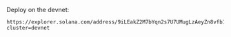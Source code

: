 Deploy on the devnet:
```
https://explorer.solana.com/address/9iLEakZ2M7bYqn2s7U7UMugLzAeyZn8vfb12ksQdsU2X?cluster=devnet
```
